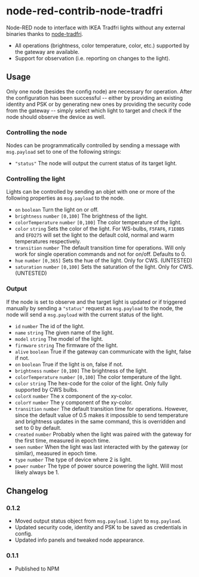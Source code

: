 # node-red-contrib-node-tradfri

Node-RED node to interface with IKEA Tradfri lights without any external binaries thanks to [node-tradfri](https://github.com/AlCalzone/node-tradfri-client).

* All operations (brightness, color temperature, color, etc.) supported by the gateway are available.
* Support for observation (i.e. reporting on changes to the light).

## Usage
Only one node (besides the config node) are necessary for operation. After the configuration has been successful -- either by providing an existing identity and PSK or by generating new ones by providing the security code from the gateway -- simply select which light to target and check if the node should observe the device as well.

### Controlling the node
Nodes can be programmatically controlled by sending a message with `msg.payload` set to one of the following strings:
* `"status"` The node will output the current status of its target light.

### Controlling the light
Lights can be controlled by sending an objet with one or more of the following properties as `msg.payload` to the node.
* `on` `boolean` Turn the light on or off.
* `brightness` `number` `[0,100]` The brightness of the light.
* `colorTemperature` `number` `[0,100]` The color temperature of the light.
* `color` `string` Sets the color of the light. For WS-bulbs, `F5FAF6`, `F1E0B5` and `EFD275` will set the light to the default cold, normal and warm temperatures respectively.
* `transition` `number` The default transition time for operations. Will only work for single operation commands and not for on/off. Defaults to 0. 
* `hue` `number` `[0,365]` Sets the hue of the light. Only for CWS. (UNTESTED)
* `saturation` `number` `[0,100]` Sets the saturation of the light. Only for CWS. (UNTESTED)

### Output
If the node is set to observe and the target light is updated or if triggered manually by sending a `"status"` request as `msg.payload` to the node, the node will send a `msg.payload` with the current status of the light.
* `id` `number` The id of the light.
* `name` `string` The given name of the light.
* `model` `string` The model of the light.
* `firmware` `string` The firmware of the light.
* `alive` `boolean` True if the gateway can communicate with the light, false if not.
* `on` `boolean` True if the light is on, false if not.
* `brightness` `number` `[0,100]` The brightness of the light.
* `colorTemperature` `number` `[0,100]` The color temperature of the light.
* `color` `string` The hex-code for the color of the light. Only fully supported by CWS bulbs.
* `colorX` `number` The x component of the xy-color.
* `colorY` `number` The y component of the xy-color.
* `transition` `number` The default transition time for operations. However, since the default value of 0.5 makes it impossible to send temperature and brightness updates in the same command, this is overridden and set to 0 by default.
* `created` `number` Probably when the light was paired with the gateway for the first time, measured in epoch time.
* `seen` `number` When the light was last interacted with by the gateway (or similar), measured in epoch time.
* `type` `number` The type of device where 2 is light.
* `power` `number` The type of power source powering the light. Will most likely always be 1.

## Changelog

### 0.1.2
* Moved output status object from `msg.payload.light` to `msg.payload`.
* Updated security code, identity and PSK to be saved as credentials in config.
* Updated info panels and tweaked node appearance.

### 0.1.1
* Published to NPM
